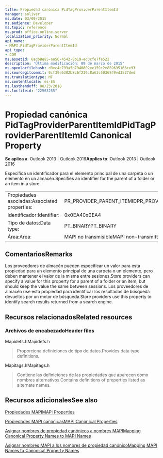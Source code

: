 ```yaml
---
title: Propiedad canónica PidTagProviderParentItemId
manager: soliver
ms.date: 03/09/2015
ms.audience: Developer
ms.topic: reference
ms.prod: office-online-server
localization_priority: Normal
api_name:
- MAPI.PidTagProviderParentItemId
api_type:
- COM
ms.assetid: 6adb8e85-ae56-4542-8b19-ed3cfe7fe522
description: 'Última modificación: 09 de marzo de 2015'
ms.openlocfilehash: d0ec4e793a5b7940802ee159c2e869695166ce93
ms.sourcegitcommit: 0cf39e5382b8c6f236c8a63c6036849ed3527ded
ms.translationtype: MT
ms.contentlocale: es-ES
ms.lasthandoff: 08/23/2018
ms.locfileid: "22563285"
---
```

# <a name="pidtagproviderparentitemid-canonical-property"></a><span data-ttu-id="17f5e-103">Propiedad canónica PidTagProviderParentItemId</span><span class="sxs-lookup"><span data-stu-id="17f5e-103">PidTagProviderParentItemId Canonical Property</span></span>

  
  
<span data-ttu-id="17f5e-104">**Se aplica a**: Outlook 2013 | Outlook 2016</span><span class="sxs-lookup"><span data-stu-id="17f5e-104">**Applies to**: Outlook 2013 | Outlook 2016</span></span> 
  
<span data-ttu-id="17f5e-105">Especifica un identificador para el elemento principal de una carpeta o un elemento en un almacén.</span><span class="sxs-lookup"><span data-stu-id="17f5e-105">Specifies an identifier for the parent of a folder or an item in a store.</span></span>
  
|||
|:-----|:-----|
|<span data-ttu-id="17f5e-106">Propiedades asociadas:</span><span class="sxs-lookup"><span data-stu-id="17f5e-106">Associated properties:</span></span>  <br/> |<span data-ttu-id="17f5e-107">PR_PROVIDER_PARENT_ITEMID</span><span class="sxs-lookup"><span data-stu-id="17f5e-107">PR_PROVIDER_PARENT_ITEMID</span></span>  <br/> |
|<span data-ttu-id="17f5e-108">Identificador:</span><span class="sxs-lookup"><span data-stu-id="17f5e-108">Identifier:</span></span>  <br/> |<span data-ttu-id="17f5e-109">0x0EA4</span><span class="sxs-lookup"><span data-stu-id="17f5e-109">0x0EA4</span></span>  <br/> |
|<span data-ttu-id="17f5e-110">Tipo de datos:</span><span class="sxs-lookup"><span data-stu-id="17f5e-110">Data type:</span></span>  <br/> |<span data-ttu-id="17f5e-111">PT_BINARY</span><span class="sxs-lookup"><span data-stu-id="17f5e-111">PT_BINARY</span></span>  <br/> |
|<span data-ttu-id="17f5e-112">Área:</span><span class="sxs-lookup"><span data-stu-id="17f5e-112">Area:</span></span>  <br/> |<span data-ttu-id="17f5e-113">MAPI no transmisible</span><span class="sxs-lookup"><span data-stu-id="17f5e-113">MAPI non-transmittable</span></span>  <br/> |
   
## <a name="remarks"></a><span data-ttu-id="17f5e-114">Comentarios</span><span class="sxs-lookup"><span data-stu-id="17f5e-114">Remarks</span></span>

<span data-ttu-id="17f5e-115">Los proveedores de almacén pueden especificar un valor para esta propiedad para un elemento principal de una carpeta o un elemento, pero deben mantener el valor de la misma entre sesiones.</span><span class="sxs-lookup"><span data-stu-id="17f5e-115">Store providers can specify a value for this property for a parent of a folder or an item, but should keep the value the same between sessions.</span></span> <span data-ttu-id="17f5e-116">Los proveedores de almacén use esta propiedad para identificar los resultados de búsqueda devueltos por un motor de búsqueda.</span><span class="sxs-lookup"><span data-stu-id="17f5e-116">Store providers use this property to identify search results returned from a search engine.</span></span>
  
## <a name="related-resources"></a><span data-ttu-id="17f5e-117">Recursos relacionados</span><span class="sxs-lookup"><span data-stu-id="17f5e-117">Related resources</span></span>

### <a name="header-files"></a><span data-ttu-id="17f5e-118">Archivos de encabezado</span><span class="sxs-lookup"><span data-stu-id="17f5e-118">Header files</span></span>

<span data-ttu-id="17f5e-119">Mapidefs.h</span><span class="sxs-lookup"><span data-stu-id="17f5e-119">Mapidefs.h</span></span>
  
> <span data-ttu-id="17f5e-120">Proporciona definiciones de tipo de datos.</span><span class="sxs-lookup"><span data-stu-id="17f5e-120">Provides data type definitions.</span></span>
    
<span data-ttu-id="17f5e-121">Mapitags.h</span><span class="sxs-lookup"><span data-stu-id="17f5e-121">Mapitags.h</span></span>
  
> <span data-ttu-id="17f5e-122">Contiene las definiciones de las propiedades que aparecen como nombres alternativos.</span><span class="sxs-lookup"><span data-stu-id="17f5e-122">Contains definitions of properties listed as alternate names.</span></span>
    
## <a name="see-also"></a><span data-ttu-id="17f5e-123">Recursos adicionales</span><span class="sxs-lookup"><span data-stu-id="17f5e-123">See also</span></span>



[<span data-ttu-id="17f5e-124">Propiedades MAPI</span><span class="sxs-lookup"><span data-stu-id="17f5e-124">MAPI Properties</span></span>](mapi-properties.md)
  
[<span data-ttu-id="17f5e-125">Propiedades MAPI canónicas</span><span class="sxs-lookup"><span data-stu-id="17f5e-125">MAPI Canonical Properties</span></span>](mapi-canonical-properties.md)
  
[<span data-ttu-id="17f5e-126">Asignar nombres de propiedad canónicos a nombres MAPI</span><span class="sxs-lookup"><span data-stu-id="17f5e-126">Mapping Canonical Property Names to MAPI Names</span></span>](mapping-canonical-property-names-to-mapi-names.md)
  
[<span data-ttu-id="17f5e-127">Asignar nombres MAPI a los nombres de propiedad canónico</span><span class="sxs-lookup"><span data-stu-id="17f5e-127">Mapping MAPI Names to Canonical Property Names</span></span>](mapping-mapi-names-to-canonical-property-names.md)

